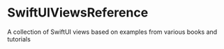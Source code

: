 # SwiftUIViewsReference
A collection of SwiftUI views based on examples from various books and tutorials
